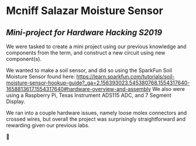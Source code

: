 # Mcniff Salazar Moisture Sensor

## *Mini-project for Hardware Hacking S2019*

We were tasked to create a mini project using our previous knowledge and components from the term, and construct a new circuit using new component(s).

We wanted to make a soil sensor, and did so using the SparkFun Soil Moisture Sensor found here: https://learn.sparkfun.com/tutorials/soil-moisture-sensor-hookup-guide?_ga=2.156393023.545380768.1554317640-1658813617.1554317640#hardware-overview-and-assembly
We also were using a Raspberry Pi, Texas Instrument ADS115 ADC, and 7 Segment Display.

We ran into a couple hardware issues, namely loose molex connectors and crossed wires, but overall the project was surprisingly straightforward and rewarding given our previous labs.

:herb:
